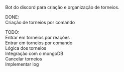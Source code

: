 Bot do discord para criação e organização de torneios.

DONE:\
Criação de torneios por comando

TODO:\
Entrar em torneios por reações\
Entrar em torneios por comando\
Lógica dos torneios\
Integração com o mongoDB\
Cancelar torneios\
Implementar log

